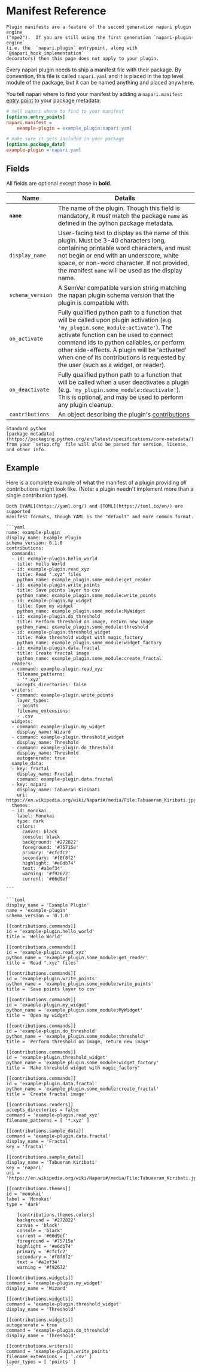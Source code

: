 # Manifest Reference

```{important}
Plugin manifests are a feature of the second generation napari plugin engine
("npe2").  If you are still using the first generation `napari-plugin-engine`
(i.e. the  `napari.plugin` entrypoint, along with `@napari_hook_implementation`
decorators) then this page does not apply to your plugin.
```

Every napari plugin needs to ship a manifest file with their package. By
convention, this file is called `napari.yaml` and it is placed in the top level
module of the package, but it can be named anything and placed anywhere.

You tell napari where to find your manifest by adding a `napari.manifest` [entry
point](https://packaging.python.org/en/latest/specifications/entry-points/) to
your package metadata:

```ini
# tell napari where to find to your manifest
[options.entry_points]
napari.manifest =
    example-plugin = example_plugin:napari.yaml

# make sure it gets included in your package
[options.package_data]
example-plugin = napari.yaml
```

## Fields

All fields are optional except those in **bold**.

| Name | Details |
|------|---------|
|  **`name`**  | The name of the plugin. Though this field is mandatory, it *must* match the package `name` as defined in the python package metadata.|
|  `display_name`  | User-facing text to display as the name of this plugin. Must be 3-40 characters long, containing printable word characters, and must not begin or end with an underscore, white space, or non-word character. If not provided, the manifest `name` will be used as the display name.|
|  `schema_version`  | A SemVer compatible version string matching the napari plugin schema version that the plugin is compatible with.|
|  `on_activate`  | Fully qualified python path to a function that will be called upon plugin activation (e.g. `'my_plugin.some_module:activate'`). The activate function can be used to connect command ids to python callables, or perform other side-effects. A plugin will be 'activated' when one of its contributions is requested by the user (such as a widget, or reader).|
|  `on_deactivate`  | Fully qualified python path to a function that will be called when a user deactivates a plugin (e.g. `'my_plugin.some_module:deactivate'`). This is optional, and may be used to perform any plugin cleanup.|
|  `contributions`  | An object describing the plugin's [contributions](./contributions)|

```{note}
Standard python
[package metadata](https://packaging.python.org/en/latest/specifications/core-metadata/)
from your `setup.cfg` file will also be parsed for version, license, and other info.
```

## Example

Here is a complete example of what the manifest of a plugin providing *all*
contributions might look like. (Note: a plugin needn't implement
more than a single contribution type).

```{tip}
Both [YAML](https://yaml.org/) and [TOML](https://toml.io/en/) are supported
manifest formats, though YAML is the "default" and more common format.
```

````{tabbed} yaml
```yaml
name: example-plugin
display_name: Example Plugin
schema_version: 0.1.0
contributions:
  commands:
  - id: example-plugin.hello_world
    title: Hello World
  - id: example-plugin.read_xyz
    title: Read ".xyz" files
    python_name: example_plugin.some_module:get_reader
  - id: example-plugin.write_points
    title: Save points layer to csv
    python_name: example_plugin.some_module:write_points
  - id: example-plugin.my_widget
    title: Open my widget
    python_name: example_plugin.some_module:MyWidget
  - id: example-plugin.do_threshold
    title: Perform threshold on image, return new image
    python_name: example_plugin.some_module:threshold
  - id: example-plugin.threshold_widget
    title: Make threshold widget with magic_factory
    python_name: example_plugin.some_module:widget_factory
  - id: example-plugin.data.fractal
    title: Create fractal image
    python_name: example_plugin.some_module:create_fractal
  readers:
  - command: example-plugin.read_xyz
    filename_patterns:
    - '*.xyz'
    accepts_directories: false
  writers:
  - command: example-plugin.write_points
    layer_types:
    - points
    filename_extensions:
    - .csv
  widgets:
  - command: example-plugin.my_widget
    display_name: Wizard
  - command: example-plugin.threshold_widget
    display_name: Threshold
  - command: example-plugin.do_threshold
    display_name: Threshold
    autogenerate: true
  sample_data:
  - key: fractal
    display_name: Fractal
    command: example-plugin.data.fractal
  - key: napari
    display_name: Tabueran Kiribati
    uri: https://en.wikipedia.org/wiki/Napari#/media/File:Tabuaeran_Kiribati.jpg
  themes:
  - id: monokai
    label: Monokai
    type: dark
    colors:
      canvas: black
      console: black
      background: '#272822'
      foreground: '#75715e'
      primary: '#cfcfc2'
      secondary: '#f8f8f2'
      highlight: '#e6db74'
      text: '#a1ef34'
      warning: '#f92672'
      current: '#66d9ef'

```
````

````{tabbed} toml
```toml
display_name = 'Example Plugin'
name = 'example-plugin'
schema_version = '0.1.0'

[[contributions.commands]]
id = 'example-plugin.hello_world'
title = 'Hello World'

[[contributions.commands]]
id = 'example-plugin.read_xyz'
python_name = 'example_plugin.some_module:get_reader'
title = 'Read ".xyz" files'

[[contributions.commands]]
id = 'example-plugin.write_points'
python_name = 'example_plugin.some_module:write_points'
title = 'Save points layer to csv'

[[contributions.commands]]
id = 'example-plugin.my_widget'
python_name = 'example_plugin.some_module:MyWidget'
title = 'Open my widget'

[[contributions.commands]]
id = 'example-plugin.do_threshold'
python_name = 'example_plugin.some_module:threshold'
title = 'Perform threshold on image, return new image'

[[contributions.commands]]
id = 'example-plugin.threshold_widget'
python_name = 'example_plugin.some_module:widget_factory'
title = 'Make threshold widget with magic_factory'

[[contributions.commands]]
id = 'example-plugin.data.fractal'
python_name = 'example_plugin.some_module:create_fractal'
title = 'Create fractal image'

[[contributions.readers]]
accepts_directories = false
command = 'example-plugin.read_xyz'
filename_patterns = [ '*.xyz' ]

[[contributions.sample_data]]
command = 'example-plugin.data.fractal'
display_name = 'Fractal'
key = 'fractal'

[[contributions.sample_data]]
display_name = 'Tabueran Kiribati'
key = 'napari'
uri = 'https://en.wikipedia.org/wiki/Napari#/media/File:Tabuaeran_Kiribati.jpg'

[[contributions.themes]]
id = 'monokai'
label = 'Monokai'
type = 'dark'

    [contributions.themes.colors]
    background = '#272822'
    canvas = 'black'
    console = 'black'
    current = '#66d9ef'
    foreground = '#75715e'
    highlight = '#e6db74'
    primary = '#cfcfc2'
    secondary = '#f8f8f2'
    text = '#a1ef34'
    warning = '#f92672'

[[contributions.widgets]]
command = 'example-plugin.my_widget'
display_name = 'Wizard'

[[contributions.widgets]]
command = 'example-plugin.threshold_widget'
display_name = 'Threshold'

[[contributions.widgets]]
autogenerate = true
command = 'example-plugin.do_threshold'
display_name = 'Threshold'

[[contributions.writers]]
command = 'example-plugin.write_points'
filename_extensions = [ '.csv' ]
layer_types = [ 'points' ]
```
````
